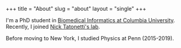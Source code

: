 +++
title = "About"
slug = "about"
layout = "single"
+++

I'm a PhD student in [Biomedical Informatics at Columbia University](https://www.dbmi.columbia.edu/).
Recently, I joined [Nick Tatonetti's lab](http://tatonettilab.org/).

Before moving to New York, I studied Physics at Penn (2015-2019).
